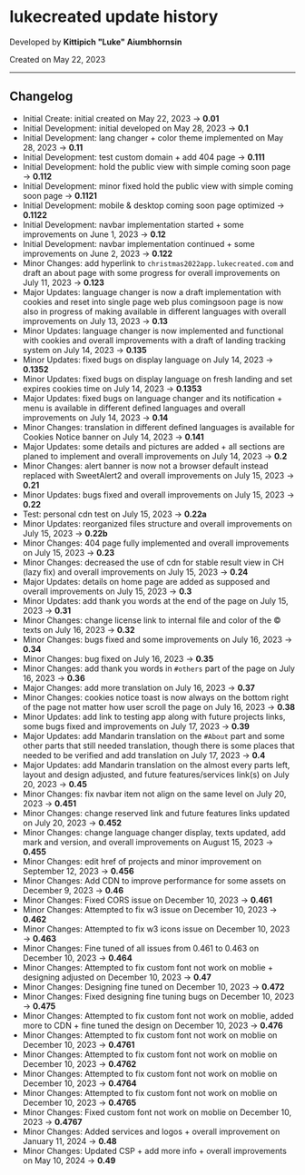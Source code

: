 # lukecreated update history

Developed by __Kittipich "Luke" Aiumbhornsin__

Created on May 22, 2023

---

## Changelog

- Initial Create: initial created on May 22, 2023 -> __0.01__
- Initial Development: initial developed on May 28, 2023 -> __0.1__
- Initial Development: lang changer + color theme implemented on May 28, 2023 -> __0.11__
- Initial Development: test custom domain + add 404 page -> __0.111__
- Initial Development: hold the public view with simple coming soon page -> __0.112__
- Initial Development: minor fixed hold the public view with simple coming soon page -> __0.1121__
- Initial Development: mobile & desktop coming soon page optimized -> __0.1122__
- Initial Development: navbar implementation started + some improvements on June 1, 2023 -> __0.12__
- Initial Development: navbar implementation continued + some improvements on June 2, 2023 -> __0.122__
- Minor Changes: add hyperlink to `christmas2022app.lukecreated.com` and draft an about page with some progress for overall improvements on July 11, 2023 -> __0.123__
- Major Updates: language changer is now a draft implementation with cookies and reset into single page web plus comingsoon page is now also in progress of making available in different languages with overall improvements on July 13, 2023 -> __0.13__
- Minor Updates: language changer is now implemented and functional with cookies and overall improvements with a draft of landing tracking system on July 14, 2023 -> __0.135__
- Minor Updates: fixed bugs on display language on July 14, 2023 -> __0.1352__
- Minor Updates: fixed bugs on display language on fresh landing and set expires cookies time on July 14, 2023 -> __0.1353__
- Major Updates: fixed bugs on language changer and its notification + menu is available in different defined languages and overall improvements on July 14, 2023 -> __0.14__
- Minor Changes: translation in different defined languages is available for Cookies Notice banner on July 14, 2023 -> __0.141__
- Major Updates: some details and pictures are added + all sections are planed to implement and overall improvements on July 14, 2023 -> __0.2__
- Minor Changes: alert banner is now not a browser default instead replaced with SweetAlert2 and overall improvements on July 15, 2023 -> __0.21__
- Minor Updates: bugs fixed and overall improvements on July 15, 2023 -> __0.22__
- Test: personal cdn test on July 15, 2023 -> __0.22a__
- Minor Updates: reorganized files structure and overall improvements on July 15, 2023 -> __0.22b__
- Minor Changes: 404 page fully implemented and overall improvements on July 15, 2023 -> __0.23__
- Minor Changes: decreased the use of cdn for stable result view in CH (lazy fix) and overall improvements on July 15, 2023 -> __0.24__
- Major Updates: details on home page are added as supposed and overall improvements on July 15, 2023 -> __0.3__
- Minor Updates: add thank you words at the end of the page on July 15, 2023 -> __0.31__
- Minor Changes: change license link to internal file and color of the © texts on July 16, 2023 -> __0.32__
- Minor Changes: bugs fixed and some improvements on July 16, 2023 -> __0.34__
- Minor Changes: bug fixed on July 16, 2023 -> __0.35__
- Minor Changes: add thank you words in `#others` part of the page on July 16, 2023 -> __0.36__
- Major Changes: add more translation on July 16, 2023 -> __0.37__
- Minor Changes: cookies notice toast is now always on the bottom right of the page not matter how user scroll the page on July 16, 2023 -> __0.38__
- Minor Updates: add link to testing app along with future projects links, some bugs fixed and improvements on July 17, 2023 -> __0.39__
- Major Updates: add Mandarin translation on the `#About` part and some other parts that still needed translation, though there is some places that needed to be verified and add translation on July 17, 2023 -> __0.4__
- Major Updates: add Mandarin translation on the almost every parts left, layout and design adjusted, and future features/services link(s) on July 20, 2023 -> __0.45__
- Minor Changes: fix navbar item not align on the same level on July 20, 2023 -> __0.451__
- Minor Changes: change reserved link and future features links updated on July 20, 2023 -> __0.452__
- Minor Changes: change language changer display, texts updated, add mark and version, and overall improvements on August 15, 2023 -> __0.455__
- Minor Changes: edit href of projects and minor improvement on September 12, 2023 -> __0.456__
- Minor Changes: Add CDN to improve performance for some assets on December 9, 2023 -> __0.46__
- Minor Changes: Fixed CORS issue on December 10, 2023 -> __0.461__
- Minor Changes: Attempted to fix w3 issue on December 10, 2023 -> __0.462__
- Minor Changes: Attempted to fix w3 icons issue on December 10, 2023 -> __0.463__
- Minor Changes: Fine tuned of all issues from 0.461 to 0.463 on December 10, 2023 -> __0.464__
- Minor Changes: Attempted to fix custom font not work on moblie + designing adjusted on December 10, 2023 -> __0.47__
- Minor Changes: Designing fine tuned on December 10, 2023 -> __0.472__
- Minor Changes: Fixed designing fine tuning bugs on December 10, 2023 -> __0.475__
- Minor Changes: Attempted to fix custom font not work on moblie, added more to CDN + fine tuned the design on December 10, 2023 -> __0.476__
- Minor Changes: Attempted to fix custom font not work on moblie on December 10, 2023 -> __0.4761__
- Minor Changes: Attempted to fix custom font not work on moblie on December 10, 2023 -> __0.4762__
- Minor Changes: Attempted to fix custom font not work on moblie on December 10, 2023 -> __0.4764__
- Minor Changes: Attempted to fix custom font not work on moblie on December 10, 2023 -> __0.4765__
- Minor Changes: Fixed custom font not work on moblie on December 10, 2023 -> __0.4767__
- Minor Changes: Added services and logos + overall improvement on January 11, 2024 -> __0.48__
- Minor Changes: Updated CSP + add more info + overall improvements on May 10, 2024 -> __0.49__
